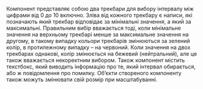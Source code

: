 Компонент представляє собою два трекбари для вибору інтервалу між цифрами від 0 до 10 включно. Зліва від кожного трекбару є написи, які позначають який трекбар відповідає за мінімальні значення, а який за максимальні. Правильним вибір вважається тоді, коли мінімальне значення на верхньому трекбарі менше за максимальне значення на другому, в такому випадку кольори трекбарів змінюються за зелений колір, в протилежному випадку – на червоний. Коли значення на двох трекбарах однакові, колір змінюється на бежевий (нейтральний), але це також вважається некоректним вибором. Також компонент містить текстбокс, який виводить інформацію про те, який інтервал обирається, або ж повідомлення про помилку. Об’єкти створеного компоненту також можуть змінювати свій розмір при масштабуванні.
